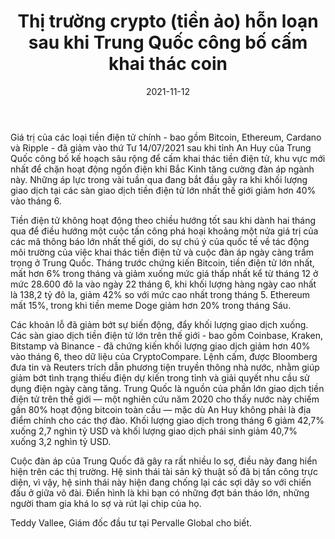 ﻿---
title: Thị trường crypto (tiền ảo) hỗn loạn sau khi Trung Quốc công bố cấm khai thác coin
date: 2021-11-12
description: I am a description of a great article
img: /images/article/crypto_crashing_after_china_vowed_to_crackdown_crypto_mining.png
alt: Thị trường crypto (tiền ảo) hỗn loạn sau khi Trung Quốc công bố cấm khai thác coin
tags: 
  - Hashtag 1
  - Hashtag 2
  - Hashtag 3
  - Hashtag 4
  - Hashtag 5
  - Hashtag 6
---

Giá trị của các loại tiền điện tử chính - bao gồm Bitcoin, Ethereum, Cardano và Ripple - đã giảm vào thứ Tư 14/07/2021 sau khi tỉnh An Huy của Trung Quốc công bố kế hoạch sâu rộng để cấm khai thác tiền điện tử, khu vực mới nhất để chặn hoạt động ngốn điện khi Bắc Kinh tăng cường đàn áp ngành này. Những áp lực trong vài tuần qua đang bắt đầu gây ra khi khối lượng giao dịch tại các sàn giao dịch tiền điện tử lớn nhất thế giới giảm hơn 40% vào tháng 6.

Tiền điện tử không hoạt động theo chiều hướng tốt sau khi dành hai tháng qua để điều hướng một cuộc tấn công phá hoại khoảng một nửa giá trị của các mã thông báo lớn nhất thế giới, do sự chú ý của quốc tế về tác động môi trường của việc khai thác tiền điện tử và cuộc đàn áp ngày càng trầm trọng ở Trung Quốc. Tháng trước chứng kiến Bitcoin, tiền điện tử lớn nhất, mất hơn 6% trong tháng và giảm xuống mức giá thấp nhất kể từ tháng 12 ở mức 28.600 đô la vào ngày 22 tháng 6, khi khối lượng hàng ngày cao nhất là 138,2 tỷ đô la, giảm 42% so với mức cao nhất trong tháng 5. Ethereum mất 15%, trong khi tiền meme Doge giảm hơn 20% trong tháng Sáu.

Các khoản lỗ đã giảm bớt sự biến động, đẩy khối lượng giao dịch xuống. Các sàn giao dịch tiền điện tử lớn trên thế giới - bao gồm Coinbase, Kraken, Bitstamp và Binance - đã chứng kiến khối lượng giao dịch giảm hơn 40% vào tháng 6, theo dữ liệu của CryptoCompare. Lệnh cấm, được Bloomberg đưa tin và Reuters trích dẫn phương tiện truyền thông nhà nước, nhằm giúp giảm bớt tình trạng thiếu điện dự kiến trong tỉnh và giải quyết nhu cầu sử dụng điện ngày càng tăng.
Trung Quốc là nguồn của phần lớn giao dịch tiền điện tử trên thế giới — một nghiên cứu năm 2020 cho thấy nước này chiếm gần 80% hoạt động bitcoin toàn cầu — mặc dù An Huy không phải là địa điểm chính cho các thợ đào. Khối lượng giao dịch trong tháng 6 giảm 42,7% xuống 2,7 nghìn tỷ USD và khối lượng giao dịch phái sinh giảm 40,7% xuống 3,2 nghìn tỷ USD.

Cuộc đàn áp của Trung Quốc đã gây ra rất nhiều lo sợ, điều này đang hiển hiện trên các thị trường. Hệ sinh thái tài sản kỹ thuật số đã bị tấn công trực diện, vì vậy, hệ sinh thái này hiện đang chống lại các sợi dây so với chiến đấu ở giữa võ đài. Điển hình là khi bạn có những đợt bán tháo lớn, những người tham gia khá lo sợ và rút lại chip của họ.

Teddy Vallee, Giám đốc đầu tư tại Pervalle Global cho biết.

